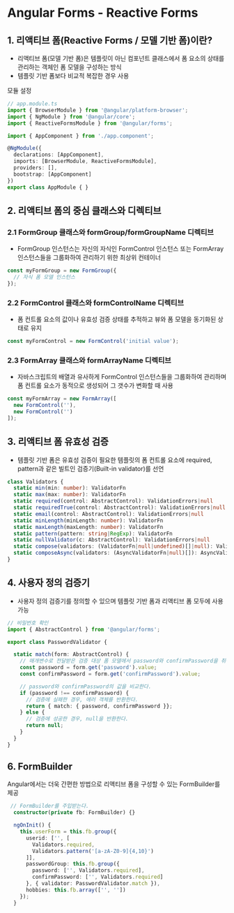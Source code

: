 # Angular Forms - Reactive Forms

## 1. 리액티브 폼(Reactive Forms / 모델 기반 폼)이란?

- 리액티브 폼(모델 기반 폼)은 템플릿이 아닌 컴포넌트 클래스에서 폼 요소의 상태를 관리하는 객체인 폼 모델을 구성하는 방식
- 템플릿 기반 폼보다 비교적 복잡한 경우 사용

모듈 설정

```typescript
// app.module.ts
import { BrowserModule } from '@angular/platform-browser';
import { NgModule } from '@angular/core';
import { ReactiveFormsModule } from '@angular/forms';

import { AppComponent } from './app.component';

@NgModule({
  declarations: [AppComponent],
  imports: [BrowserModule, ReactiveFormsModule],
  providers: [],
  bootstrap: [AppComponent]
})
export class AppModule { }
```

## 2. 리액티브 폼의 중심 클래스와 디렉티브

### 2.1 FormGroup 클래스와 formGroup/formGroupName 디렉티브

- FormGroup 인스턴스는 자신의 자식인 FormControl 인스턴스 또는 FormArray 인스턴스들을 그룹화하여 관리하기 위한 최상위 컨테이너

```typescript
const myFormGroup = new FormGroup({
  // 자식 폼 모델 인스턴스
});
```

### 2.2 FormControl 클래스와 formControlName 디렉티브

-  폼 컨트롤 요소의 값이나 유효성 검증 상태를 추적하고 뷰와 폼 모델을 동기화된 상태로 유지

```typescript
const myFormControl = new FormControl('initial value');
```

### 2.3 FormArray 클래스와 formArrayName 디렉티브

- 자바스크립트의 배열과 유사하게 FormControl 인스턴스들을 그룹화하여 관리하며 폼 컨트롤 요소가 동적으로 생성되어 그 갯수가 변화할 때 사용

```typescript
const myFormArray = new FormArray([
  new FormControl(''),
  new FormControl('')
]);
```

## 3. 리액티브 폼 유효성 검증

- 템플릿 기반 폼은 유효성 검증이 필요한 템플릿의 폼 컨트롤 요소에 required, pattern과 같은 빌트인 검증기(Built-in validator)를 선언

```typescript
class Validators {
  static min(min: number): ValidatorFn
  static max(max: number): ValidatorFn
  static required(control: AbstractControl): ValidationErrors|null
  static requiredTrue(control: AbstractControl): ValidationErrors|null
  static email(control: AbstractControl): ValidationErrors|null
  static minLength(minLength: number): ValidatorFn
  static maxLength(maxLength: number): ValidatorFn
  static pattern(pattern: string|RegExp): ValidatorFn
  static nullValidator(c: AbstractControl): ValidationErrors|null
  static compose(validators: (ValidatorFn|null|undefined)[]|null): ValidatorFn|null
  static composeAsync(validators: (AsyncValidatorFn|null)[]): AsyncValidatorFn|null
}
```

## 4. 사용자 정의 검증기

- 사용자 정의 검증기를 정의할 수 있으며 템플릿 기반 폼과 리액티브 폼 모두에 사용 가능

```typescript
// 비밀번호 확인
import { AbstractControl } from '@angular/forms';

export class PasswordValidator {

  static match(form: AbstractControl) {
    // 매개변수로 전달받은 검증 대상 폼 모델에서 password와 confirmPassword을 취득
    const password = form.get('password').value;
    const confirmPassword = form.get('confirmPassword').value;

    // password와 confirmPassword의 값을 비교한다.
    if (password !== confirmPassword) {
      // 검증에 실패한 경우, 에러 객체를 반환한다.
      return { match: { password, confirmPassword }};
    } else {
      // 검증에 성공한 경우, null을 반환한다.
      return null;
    }
  }
}
```

## 6. FormBuilder

Angular에서는 더욱 간편한 방법으로 리액티브 폼을 구성할 수 있는 FormBuilder를 제공

```typescript
 // FormBuilder를 주입받는다.
  constructor(private fb: FormBuilder) {}

  ngOnInit() {
    this.userForm = this.fb.group({
      userid: ['', [
        Validators.required,
        Validators.pattern('[a-zA-Z0-9]{4,10}')
      ]],
      passwordGroup: this.fb.group({
        password: ['', Validators.required],
        confirmPassword: ['', Validators.required]
      }, { validator: PasswordValidator.match }),
      hobbies: this.fb.array(['', ''])
    });
  }
```

